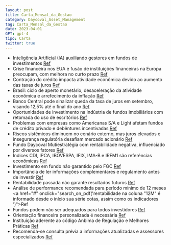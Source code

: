 ```yaml
---
layout: post
title: Carta_Mensal_da_Gestao
category: Daycoval_Asset_Management
tag: Carta_Mensal_da_Gestao
date: 2023-04-01
GPT: gpt-4
tipo: Carta
twitter: true
---
```


- Inteligência Artificial (IA) auxiliando gestores em fundos de investimentos
<a href="#" onclick="search_on_pdf('Mas como a IA se insere na indústria ecomo pode contribuir com a vida dos gestores?Na verdade, fun')">Ref</a>
- Crise financeira nos EUA e fusão de instituições financeiras na Europa preocupam, com melhora no curto prazo
<a href="#" onclick="search_on_pdf('americano, por exemplo, sugerem melhora do stressfinanceiro na margem, o que parece minimizar oris')">Ref</a>
- Contração do crédito impacta atividade econômica devido ao aumento das taxas de juros
<a href="#" onclick="search_on_pdf('feito pela contração adicional do crédito.Desta forma, os eventos financeiros demarço devem aprofu')">Ref</a>
- Brasil: ciclo de aperto monetário, desaceleração da atividade econômica e arrefecimento da inflação
<a href="#" onclick="search_on_pdf('redução da taxa de juros nos Estados Unidos ou zonado euro.BrasilJá no Brasil, o ciclo de aperto ')">Ref</a>
- Banco Central pode sinalizar queda da taxa de juros em setembro, visando 12,5% até o final do ano
<a href="#" onclick="search_on_pdf('nas expectativas de inflação deverão ser mais clarosem meados de agosto, abrindo caminho para oBan')">Ref</a>
- Oportunidades de investimento na indústria de fundos imobiliários com retomada do uso de escritórios
<a href="#" onclick="search_on_pdf('possível recessão econômica, após dados maisfracos da atividade norte-americana e corte daprodução')">Ref</a>
- Problemas com empresas como Americanas S/A e Light afetam fundos de crédito privado e debêntures incentivadas
<a href="#" onclick="search_on_pdf('ainda devido aos impactos causados pelo eventoque levou ao pedido de recuperação judicial deAmeric')">Ref</a>
- Riscos sistêmicos diminuem no cenário externo, mas juros elevados e insegurança regulatória desafiam mercado acionário
<a href="#" onclick="search_on_pdf('Em síntese, o mês de abril amadureceu doistópicos importantes: o risco financeiro externodeverá se')">Ref</a>
- Fundo Daycoval Mutiestratégia com rentabilidade negativa, influenciado por diversos fatores
<a href="#" onclick="search_on_pdf('futuras com viés de queda de lucro e isto, poderámotivar a desvalorização das bolsas americanas.O ')">Ref</a>
- Índices CDI, IPCA, IBOVESPA, IFIX, IMA-B e IRFM1 são referências econômicas
<a href="#" onclick="search_on_pdf('índices CDI, IPCA, IBOVESPA, IFIX, IMA-B e IRFM1 são meras referências econômicas, não é objetivo de')">Ref</a>
- Investimento em fundo não garantido pelo FGC
<a href="#" onclick="search_on_pdf('Crédito (FGC). Leia o formulário de informações complementares, a lâmina de informações essenciais, ')">Ref</a>
- Importância de ler informações complementares e regulamento antes de investir
<a href="#" onclick="search_on_pdf('Crédito (FGC). Leia o formulário de informações complementares, a lâmina de informações essenciais, ')">Ref</a>
- Rentabilidade passada não garante resultados futuros
<a href="#" onclick="search_on_pdf('garantidos pelo administrador ou por qualquer mecanismo de seguro. A rentabilidade obtida no passado')">Ref</a>
- Análise de performance recomendada para período mínimo de 12 meses
<a href="#" onclick="search_on_pdf('rentabilidade na coluna "12M" é informado desde o início sua série cotas, assim como os indicadores ')">Ref</a>
- Fundos podem não ser adequados para todos investidores
<a href="#" onclick="search_on_pdf('partir da data da primeira emissão de cotas. Os fundos de investimentos discutidos neste relatório p')">Ref</a>
- Orientação financeira personalizada é necessária
<a href="#" onclick="search_on_pdf('influenciadopelaspreocupações com o aumento da carga tributária viafim da subvenção do ICMS, fim ')">Ref</a>
- Instituição aderente ao código Anbima de Regulação e Melhores Práticas
<a href="#" onclick="search_on_pdf('investimento. Esta instituição é aderente ao código Anbima de Regulação e Melhores Práticas. A class')">Ref</a>
- Recomenda-se consulta prévia a informações atualizadas e assessores especializados
<a href="#" onclick="search_on_pdf('A Equipe Daycoval Asset Managementdaycoval.com.brAVISO IMPORTANTE')">Ref</a>
